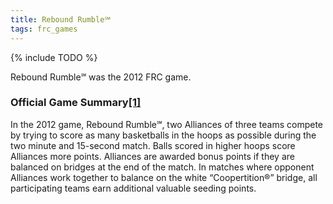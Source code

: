 ```yaml
---
title: Rebound Rumble℠
tags: frc_games
---
```

{% include TODO %}

Rebound Rumble℠ was the 2012 FRC game.

### Official Game Summary[[1]](https://web.archive.org/web/20150316194933/http://www3.usfirst.org/sites/default/files/uploadedFiles/Who/FIRST_History/FRC_Game_Summaries_Photos.pdf "https://web.archive.org/web/20150316194933/http://www3.usfirst.org/sites/default/files/uploadedFiles/Who/FIRST_History/FRC_Game_Summaries_Photos.pdf")
In the 2012 game, Rebound Rumble℠, two Alliances of three teams compete by trying to score as many basketballs in the hoops as possible during the two minute and 15-second match. Balls scored in higher hoops score Alliances more points. Alliances are awarded bonus points if they are balanced on bridges at the end of the match. In matches where opponent Alliances work together to balance on the white “Coopertition®” bridge, all participating teams earn additional valuable seeding points.

